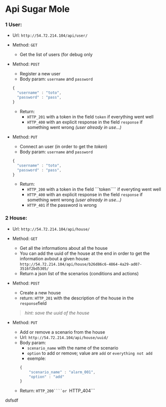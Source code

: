 # Api Sugar Mole

### 1 User:
* Url: ```http://54.72.214.104/api/user/```
* Method: ```GET```
	* Get the list of users (for debug only
* Method: ```POST```
	* Register a new user 	
	* Body param: ```username``` and ```password``` 
	```javascript
  {
      "username" : "toto",
      "password" : "pass",
  }
  ```
  * Return:  
     + ```HTTP_201``` with a token in the field ```token``` if everything went well
     + ```HTTP_400``` with an explicit response in the field ```response``` if something went wrong *(user already in use...)*
    

* Method: ```PUT```
	* Connect an user (in order to get the *token*)
	* Body param: ```username``` and ```password``` 
	```javascript
  {
      "username" : "toto",
      "password" : "pass",
  }
  ```
  * Return:
  	* ```HTTP_200``` with a token in the field ```token```` if everyting went well
  	* ```HTTP_400```  with an explicit response in the field ```response``` if something went wrong *(user already in use...)*
  	* ```HTTP_401``` if the password is wrong

	
### 2 House:
* Url:  ```http://54.72.214.104/api/house/```
* Method: ```GET```
    * Get all the informations about all the house
    * You can add the uuid of the house at the end in order to get the information avbout a given house: ```http://54.72.214.104/api/house/b26d86c6-4864-4a29-ad07-3516f2bd5305/```
    * Return a json list of the scenarios (conditions and actions)

* Method: ```POST```
    * Create a new house
    * return: ```HTTP_201``` with the description of the house in the ```response```field
    > *hint: save the uuid of the house*

* Method: ```PUT```
	* Add or remove a scenario from the house
	* Url: ```http://54.72.214.104/api/house/uuid/```
	* Body param:  
		- ```scenario_name``` with the name of the scenario
		- ```option``` to add or remove; value are ```add``` or ```everything not add``` 
		- exemple:
		```javascript
		{
			"scenario_name" : "alarm_001",
			"option" : "add"
		}
		```
	* Return: ```HTTP_200````or ```HTTP_404```














dsfsdf